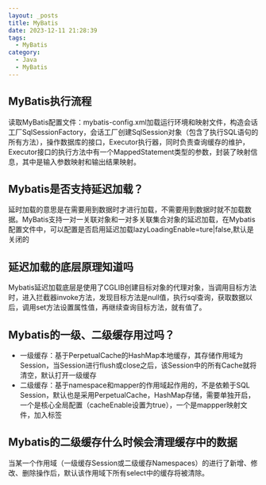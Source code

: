 ```yaml
---
layout: _posts
title: MyBatis
date: 2023-12-11 21:28:39
tags:
  - MyBatis
category: 
  - Java
  - MyBatis
---
```

## MyBatis执行流程
读取MyBatis配置文件：mybatis-config.xml加载运行环境和映射文件，构造会话工厂SqlSessionFactory，会话工厂创建SqlSession对象（包含了执行SQL语句的所有方法），操作数据库的接口，Executor执行器，同时负责查询缓存的维护，Executor接口的执行方法中有一个MappedStatement类型的参数，封装了映射信息，其中是输入参数映射和输出结果映射。

## Mybatis是否支持延迟加载？
延时加载的意思是在需要用到数据时才进行加载，不需要用到数据时就不加载数据。MyBatis支持一对一关联对象和一对多关联集合对象的延迟加载，在Mybatis配置文件中，可以配置是否启用延迟加载lazyLoadingEnable=ture|false,默认是关闭的

## 延迟加载的底层原理知道吗
Mybatis延迟加载底层是使用了CGLIB创建目标对象的代理对象，当调用目标方法时，进入拦截器invoke方法，发现目标方法是null值，执行sql查询，获取数据以后，调用set方法设置属性值，再继续查询目标方法，就有值了。

## Mybatis的一级、二级缓存用过吗？
- 一级缓存：基于PerpetualCache的HashMap本地缓存，其存储作用域为Session，当Session进行flush或close之后，该Session中的所有Cache就将清空，默认打开一级缓存
- 二级缓存：基于namespace和mapper的作用域起作用的，不是依赖于SQL Session，默认也是采用PerpetualCache，HashMap存储，需要单独开启，一个是核心全局配置（cacheEnable设置为true），一个是mappper映射文件，加入<cache/>标签

## Mybatis的二级缓存什么时候会清理缓存中的数据
当某一个作用域（一级缓存Session或二级缓存Namespaces）的进行了新增、修改、删除操作后，默认该作用域下所有select中的缓存将被清除。    